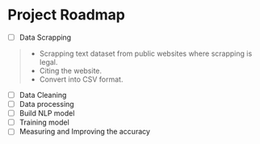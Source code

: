 # Project Roadmap
- [ ] Data Scrapping
>- Scrapping text dataset from public websites where scrapping is legal.
>- Citing the website.
>- Convert into CSV format.
- [ ] Data Cleaning
- [ ] Data processing
- [ ] Build NLP model
- [ ] Training model
- [ ] Measuring and Improving the accuracy
